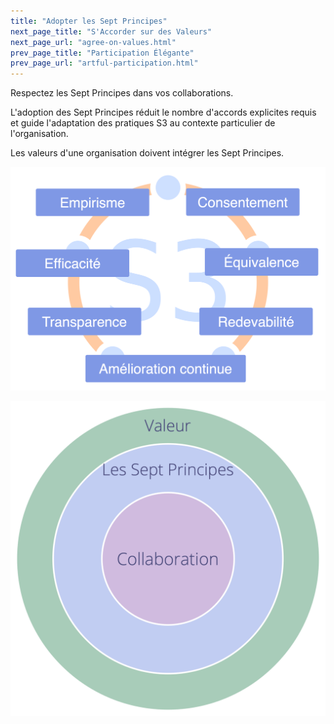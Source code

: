 ```yaml
---
title: "Adopter les Sept Principes"
next_page_title: "S'Accorder sur des Valeurs"
next_page_url: "agree-on-values.html"
prev_page_title: "Participation Élégante"
prev_page_url: "artful-participation.html"
---
```



<div class="card summary"><div class="card-body">Respectez les Sept Principes dans vos collaborations.
</div></div>

L'adoption des Sept Principes réduit le nombre d'accords explicites requis et guide l'adaptation des pratiques S3 au contexte particulier de l'organisation.

Les valeurs d'une organisation doivent intégrer les Sept Principes.

![Les Sept Principes](img/framework/s3-principles-plain.png)

![Les valeurs d'une organisation doivent intégrer les Sept Principes](img/collaboration-values/values-7principles.png)
